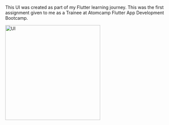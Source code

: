 This UI was created as part of my Flutter learning journey. This was the first assignment given to me as a Trainee at Atomcamp Flutter App Development Bootcamp.

<img src="https://github.com/user-attachments/assets/b453dd06-be7f-4497-a1ef-a7ffd9558107)" alt="UI" width="300"/>
